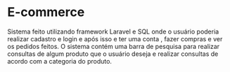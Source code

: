 # E-commerce
Sistema feito utilizando framework Laravel e SQL onde o usuário poderia realizar cadastro e login e após   isso e ter uma conta , fazer compras e ver os pedidos feitos. O sistema contém uma barra de pesquisa para realizar consultas de algum produto que o usuário deseja e realizar consultas de acordo com a categoria do produto.
